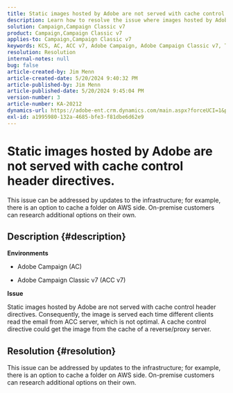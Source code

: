 ```yaml
---
title: Static images hosted by Adobe are not served with cache control header directives.
description: Learn how to resolve the issue where images hosted by Adobe are not served with cache control header directives in Campaign.
solution: Campaign,Campaign Classic v7
product: Campaign,Campaign Classic v7
applies-to: Campaign,Campaign Classic v7
keywords: KCS, AC, ACC v7, Adobe Campaign, Adobe Campaign Classic v7, Troubleshooting, static images, hosted, cache control header directives
resolution: Resolution
internal-notes: null
bug: false
article-created-by: Jim Menn
article-created-date: 5/20/2024 9:40:32 PM
article-published-by: Jim Menn
article-published-date: 5/20/2024 9:45:04 PM
version-number: 3
article-number: KA-20212
dynamics-url: https://adobe-ent.crm.dynamics.com/main.aspx?forceUCI=1&pagetype=entityrecord&etn=knowledgearticle&id=cfc16d93-f116-ef11-9f8a-6045bd006268
exl-id: a1995980-132a-4685-bfe3-f81dbe6d62e9
---
```

# Static images hosted by Adobe are not served with cache control header directives.


This issue can be addressed by updates to the infrastructure; for example, there is an option to cache a folder on AWS side. On-premise customers can research additional options on their own.

## Description {#description}


<b>Environments</b>

- Adobe Campaign (AC)

- Adobe Campaign Classic v7 (ACC v7)

<b>Issue</b>

Static images hosted by Adobe are not served with cache control header directives. Consequently, the image is served each time different clients read the email from ACC server, which is not optimal. A cache control directive could get the image from the cache of a reverse/proxy server.


## Resolution {#resolution}


This issue can be addressed by updates to the infrastructure; for example, there is an option to cache a folder on AWS side. On-premise customers can research additional options on their own.

